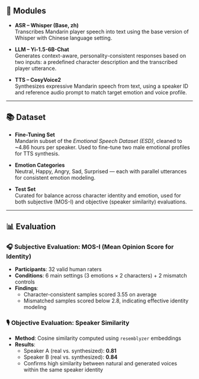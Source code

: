 ## 🧩 Modules

- **ASR – Whisper (Base, zh)**  
  Transcribes Mandarin player speech into text using the base version of Whisper with Chinese language setting.

- **LLM – Yi-1.5-6B-Chat**  
  Generates context-aware, personality-consistent responses based on two inputs: a predefined character description and the transcribed player utterance.

- **TTS – CosyVoice2**  
  Synthesizes expressive Mandarin speech from text, using a speaker ID and reference audio prompt to match target emotion and voice profile.

---

## 📚 Dataset

- **Fine-Tuning Set**  
  Mandarin subset of the *Emotional Speech Dataset (ESD)*, cleaned to ~4.86 hours per speaker. Used to fine-tune two male emotional profiles for TTS synthesis.

- **Emotion Categories**  
  Neutral, Happy, Angry, Sad, Surprised — each with parallel utterances for consistent emotion modeling.

- **Test Set**  
  Curated for balance across character identity and emotion, used for both subjective (MOS-I) and objective (speaker similarity) evaluations.

---

## 📊 Evaluation

### 🎧 Subjective Evaluation: MOS-I (Mean Opinion Score for Identity)

- **Participants**: 32 valid human raters  
- **Conditions**: 6 main settings (3 emotions × 2 characters) + 2 mismatch controls  
- **Findings**:  
  - Character-consistent samples scored 3.55 on average  
  - Mismatched samples scored below 2.8, indicating effective identity modeling

### 🎙️ Objective Evaluation: Speaker Similarity

- **Method**: Cosine similarity computed using `resemblyzer` embeddings  
- **Results**:  
  - Speaker A (real vs. synthesized): **0.81**  
  - Speaker B (real vs. synthesized): **0.84**  
  - Confirms high similarity between natural and generated voices within the same speaker identity
